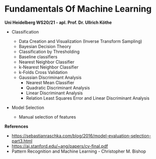 # Fundamentals Of Machine Learning

**Uni Heidelberg WS20/21 - apl. Prof. Dr. Ullrich Köthe**

* Classification
  * Data Creation and Visualization (Inverse Transform Sampling)
  * Bayesian Decision Theory
  * Classification by Thresholding
  * Baseline classifiers
  * Nearest Neighbor Classifier
  * k-Nearest Neighbor Classifier
  * k-Folds Cross Validation
  * Gaussian Discriminant Analysis
    * Nearest Mean Classifier
    * Quadratic Discriminant Analysis
    * Linear Discriminant Analysis
    * Relation Least Squares Error and Linear Discriminant Analysis
  
* Model Selection
  * Manual selection of features
  
  
**References**
* https://sebastianraschka.com/blog/2016/model-evaluation-selection-part3.html
* https://ai.stanford.edu/~ang/papers/cv-final.pdf
* Pattern Recognition and Machine Learning - Christopher M. Bishop
